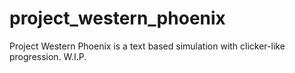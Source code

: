 # project_western_phoenix

Project Western Phoenix is a text based simulation with clicker-like progression. W.I.P.